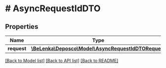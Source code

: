 # # AsyncRequestIdDTO

## Properties

Name | Type | Description | Notes
------------ | ------------- | ------------- | -------------
**request** | [**\BeLenka\Deposco\Model\AsyncRequestIdDTORequest**](AsyncRequestIdDTORequest.md) |  | [optional]

[[Back to Model list]](../../README.md#models) [[Back to API list]](../../README.md#endpoints) [[Back to README]](../../README.md)
